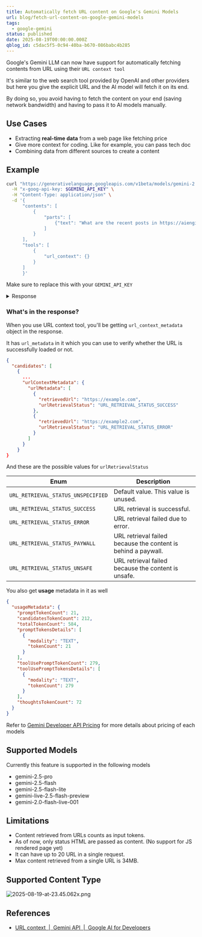 ```yaml
---
title: Automatically fetch URL content on Google's Gemini Models
url: blog/fetch-url-content-on-google-gemini-models
tags:
  - google-gemini
status: published
date: 2025-08-19T00:00:00.000Z
qblog_id: c5dac5f5-0c94-40ba-b670-086babc4b285
---
```


Google's Gemini LLM can now have support for automatically fetching contents from URL using their `URL context tool`

It's similar to the web search tool provided by OpenAI and other providers but here you give the explicit URL and the AI model will fetch it on its end.

By doing so, you avoid having to fetch the content on your end (saving network bandwidth) and having to pass it to AI models manually.

## Use Cases
- Extracting **real-time data** from a web page like fetching price
- Give more context for coding. Like for example, you can pass tech doc
- Combining data from different sources to create a content

## Example
```bash
curl "https://generativelanguage.googleapis.com/v1beta/models/gemini-2.5-flash:generateContent" \
  -H "x-goog-api-key: $GEMINI_API_KEY" \
  -H "Content-Type: application/json" \
  -d '{
      "contents": [
          {
              "parts": [
                  {"text": "What are the recent posts in https://aiengineerguide.com in markdown format with link to it ?"}
              ]
          }
      ],
      "tools": [
          {
              "url_context": {}
          }
      ]
      }'
```
Make sure to replace this with your `GEMINI_API_KEY`

<details>
  <summary>Response</summary>

  ```json
  {
  "candidates": [
    {
      "content": {
        "parts": [
          {
            "text": "Here are the recent posts from AIEngineerGuide.com:\n\n*   [OpenAI's Cheatsheet for Coding with GPT-5](https://aiengineerguide.com) (August 18, 2025)\n*   [Perplexity Pro Users Get $5 Free LLM API Credits Every Month](https://aiengineerguide.com) (August 17, 2025)\n*   [Gemini CLI Custom Slash Commands](https://aiengineerguide.com) (August 16, 2025)\n*   [Gemma 3 270M - Google's Lightweight On‑Device Model](https://aiengineerguide.com) (August 15, 2025)\n*   [How to build app like Loveable](https://aiengineerguide.com) (August 14, 2025)"
          }
        ],
        "role": "model"
      },
      "finishReason": "STOP",
      "index": 0,
      "groundingMetadata": {
        "groundingChunks": [
          {
            "web": {
              "uri": "https://aiengineerguide.com",
              "title": "AI Engineer Guide"
            }
          }
        ],
        "groundingSupports": [
          {
            "segment": {
              "startIndex": 1,
              "endIndex": 52,
              "text": "Here are the recent posts from AIEngineerGuide.com:"
            },
            "groundingChunkIndices": [
              0
            ]
          },
          {
            "segment": {
              "startIndex": 54,
              "endIndex": 148,
              "text": "*   [OpenAI's Cheatsheet for Coding with GPT-5](https://aiengineerguide.com) (August 18, 2025)"
            },
            "groundingChunkIndices": [
              0
            ]
          },
          {
            "segment": {
              "startIndex": 149,
              "endIndex": 262,
              "text": "*   [Perplexity Pro Users Get $5 Free LLM API Credits Every Month](https://aiengineerguide.com) (August 17, 2025)"
            },
            "groundingChunkIndices": [
              0
            ]
          },
          {
            "segment": {
              "startIndex": 263,
              "endIndex": 348,
              "text": "*   [Gemini CLI Custom Slash Commands](https://aiengineerguide.com) (August 16, 2025)"
            },
            "groundingChunkIndices": [
              0
            ]
          },
          {
            "segment": {
              "startIndex": 349,
              "endIndex": 455,
              "text": "*   [Gemma 3 270M - Google's Lightweight On‑Device Model](https://aiengineerguide.com) (August 15, 2025)"
            },
            "groundingChunkIndices": [
              0
            ]
          },
          {
            "segment": {
              "startIndex": 456,
              "endIndex": 539,
              "text": "*   [How to build app like Loveable](https://aiengineerguide.com) (August 14, 2025)"
            },
            "groundingChunkIndices": [
              0
            ]
          }
        ]
      },
      "urlContextMetadata": {
        "urlMetadata": [
          {
            "retrievedUrl": "https://aiengineerguide.com",
            "urlRetrievalStatus": "URL_RETRIEVAL_STATUS_SUCCESS"
          }
        ]
      }
    }
  ],
  "usageMetadata": {
    "promptTokenCount": 21,
    "candidatesTokenCount": 212,
    "totalTokenCount": 584,
    "promptTokensDetails": [
      {
        "modality": "TEXT",
        "tokenCount": 21
      }
    ],
    "toolUsePromptTokenCount": 279,
    "toolUsePromptTokensDetails": [
      {
        "modality": "TEXT",
        "tokenCount": 279
      }
    ],
    "thoughtsTokenCount": 72
  },
  "modelVersion": "gemini-2.5-flash",
  "responseId": "hrqkaPKeFrTRz7IP8s3JgQw"
}
```

</details>

### What's in the response?
When you use URL context tool, you'll be getting `url_context_metadata` object in the response.

It has `url_metadata` in it which you can use to verify whether the URL is successfully loaded or not.

```json
{
  "candidates": [
    {
      ...
      "urlContextMetadata": {
        "urlMetadata": [
          {
            "retrievedUrl": "https://example.com",
            "urlRetrievalStatus": "URL_RETRIEVAL_STATUS_SUCCESS"
          },
          {
            "retrievedUrl": "https://example2.com",
            "urlRetrievalStatus": "URL_RETRIEVAL_STATUS_ERROR"
          }
        ]
      }
    }
}

```
And these are the possible values for `urlRetrievalStatus`

| Enum                             | Description                                                        |
|----------------------------------|--------------------------------------------------------------------|
| `URL_RETRIEVAL_STATUS_UNSPECIFIED` | Default value. This value is unused.                               |
| `URL_RETRIEVAL_STATUS_SUCCESS`     | URL retrieval is successful.                                       |
| `URL_RETRIEVAL_STATUS_ERROR`       | URL retrieval failed due to error.                                 |
| `URL_RETRIEVAL_STATUS_PAYWALL`     | URL retrieval failed because the content is behind a paywall.      |
| `URL_RETRIEVAL_STATUS_UNSAFE`      | URL retrieval failed because the content is unsafe.                |

You also get **usage** metadata in it as well

```json
{
  "usageMetadata": {
    "promptTokenCount": 21,
    "candidatesTokenCount": 212,
    "totalTokenCount": 584,
    "promptTokensDetails": [
      {
        "modality": "TEXT",
        "tokenCount": 21
      }
    ],
    "toolUsePromptTokenCount": 279,
    "toolUsePromptTokensDetails": [
      {
        "modality": "TEXT",
        "tokenCount": 279
      }
    ],
    "thoughtsTokenCount": 72
  }
}
  ```
Refer to [Gemini Developer API Pricing](https://ai.google.dev/gemini-api/docs/pricing) for more details about pricing of each models

## Supported Models
Currently this feature is supported in the following models
- gemini-2.5-pro
- gemini-2.5-flash
- gemini-2.5-flash-lite
- gemini-live-2.5-flash-preview
- gemini-2.0-flash-live-001

## Limitations
- Content retrieved from URLs counts as input tokens.
- As of now, only status HTML are passed as content. (No support for JS rendered page yet)
- It can have up to 20 URL in a single request.
- Max content retrieved from a single URL is 34MB.

## Supported Content Type
![2025-08-19-at-23.45.062x.png](https://images.nesin.io/f_auto,q_auto/qblog/AIEngineerGuide/2025-08/uha7tunfxusjv3bnp5az)

## References
- [URL context  |  Gemini API  |  Google AI for Developers](https://ai.google.dev/gemini-api/docs/url-context#rest_1)